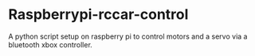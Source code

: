 # Raspberrypi-rccar-control
A python script setup on raspberry pi to control motors and a servo via a bluetooth xbox controller.
